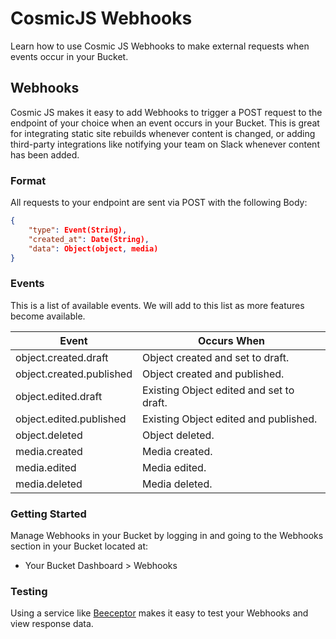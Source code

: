 # CosmicJS Webhooks

Learn how to use Cosmic JS Webhooks to make external requests
when events occur in your Bucket.

## Webhooks

Cosmic JS makes it easy to add Webhooks to trigger a POST request to the endpoint of your choice when an event occurs in your Bucket. This is great for integrating static site rebuilds whenever content is changed, or adding third-party integrations like notifying your team on Slack whenever content has been added.

### Format

All requests to your endpoint are sent via POST with the following Body:

```json
{
	"type": Event(String),
	"created_at": Date(String),
	"data": Object(object, media)
}
```

### Events

This is a list of available events. We will add to this list as more features become available.

| Event                    | Occurs When                              |
| ------------------------ | ---------------------------------------- |
| object.created.draft     | Object created and set to draft.         |
| object.created.published | Object created and published.            |
| object.edited.draft      | Existing Object edited and set to draft. |
| object.edited.published  | Existing Object edited and published.    |
| object.deleted           | Object deleted.                          |
| media.created            | Media created.                           |
| media.edited             | Media edited.                            |
| media.deleted            | Media deleted.                           |

### Getting Started

Manage Webhooks in your Bucket by logging in and going to the Webhooks section in your Bucket located at:

- Your Bucket Dashboard > Webhooks

### Testing

Using a service like [Beeceptor](https://beeceptor.com/) makes it easy to test your Webhooks and view response data.
